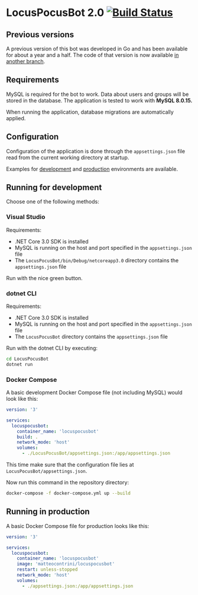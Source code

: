 # LocusPocusBot 2.0 [![Build Status](https://travis-ci.com/matteocontrini/locuspocusbot.svg?branch=dotnet)](https://travis-ci.com/matteocontrini/locuspocusbot)

## Previous versions

A previous version of this bot was developed in Go and has been available for about a year and a half. The code of that version is now available [in another branch](https://github.com/matteocontrini/locuspocusbot/tree/go).

## Requirements

MySQL is required for the bot to work. Data about users and groups will be stored in the database. The application is tested to work with **MySQL 8.0.15.**

When running the application, database migrations are automatically applied.

## Configuration

Configuration of the application is done through the `appsettings.json` file read from the current working directory at startup.

Examples for [development](https://github.com/matteocontrini/locuspocusbot/blob/dotnet/LocusPocusBot/appsettings.example.development.json) and [production](https://github.com/matteocontrini/locuspocusbot/blob/dotnet/LocusPocusBot/appsettings.example.json) environments are available.

## Running for development

Choose one of the following methods:

### Visual Studio

Requirements:

- .NET Core 3.0 SDK is installed
- MySQL is running on the host and port specified in the `appsettings.json` file
- The `LocusPocusBot/bin/Debug/netcoreapp3.0` directory contains the `appsettings.json` file

Run with the nice green button.

### dotnet CLI

Requirements:

- .NET Core 3.0 SDK is installed
- MySQL is running on the host and port specified in the `appsettings.json` file
- The `LocusPocusBot` directory contains the `appsettings.json` file

Run with the dotnet CLI by executing:

```sh
cd LocusPocusBot
dotnet run
```

### Docker Compose

A basic development Docker Compose file (not including MySQL) would look like this:

```yaml
version: '3'

services:
  locuspocusbot:
    container_name: 'locuspocusbot'
    build: .
    network_mode: 'host'
    volumes:
      - ./LocusPocusBot/appsettings.json:/app/appsettings.json
```

This time make sure that the configuration file lies at `LocusPocusBot/appsettings.json`.

Now run this command in the repository directory:

```sh
docker-compose -f docker-compose.yml up --build
```

## Running in production

A basic Docker Compose file for production looks like this:

```yaml
version: '3'

services:
  locuspocusbot:
    container_name: 'locuspocusbot'
    image: 'matteocontrini/locuspocusbot'
    restart: unless-stopped
    network_mode: 'host'
    volumes:
      - ./appsettings.json:/app/appsettings.json
```
